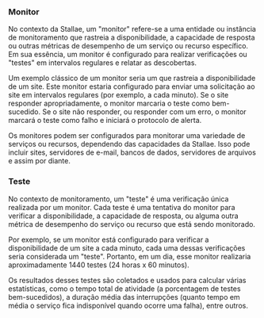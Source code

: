 ### Monitor

No contexto da Stallae, um "monitor" refere-se a uma entidade ou instância de monitoramento que rastreia a disponibilidade, a capacidade de resposta ou outras métricas de desempenho de um serviço ou recurso específico. Em sua essência, um monitor é configurado para realizar verificações ou "testes" em intervalos regulares e relatar as descobertas.

Um exemplo clássico de um monitor seria um que rastreia a disponibilidade de um site. Este monitor estaria configurado para enviar uma solicitação ao site em intervalos regulares (por exemplo, a cada minuto). Se o site responder apropriadamente, o monitor marcaria o teste como bem-sucedido. Se o site não responder, ou responder com um erro, o monitor marcará o teste como falho e iniciará o protocolo de alerta.

Os monitores podem ser configurados para monitorar uma variedade de serviços ou recursos, dependendo das capacidades da Stallae. Isso pode incluir sites, servidores de e-mail, bancos de dados, servidores de arquivos e assim por diante.

### Teste

No contexto de monitoramento, um "teste" é uma verificação única realizada por um monitor. Cada teste é uma tentativa do monitor para verificar a disponibilidade, a capacidade de resposta, ou alguma outra métrica de desempenho do serviço ou recurso que está sendo monitorado.

Por exemplo, se um monitor está configurado para verificar a disponibilidade de um site a cada minuto, cada uma dessas verificações seria considerada um "teste". Portanto, em um dia, esse monitor realizaria aproximadamente 1440 testes (24 horas x 60 minutos).

Os resultados desses testes são coletados e usados para calcular várias estatísticas, como o tempo total de atividade (a porcentagem de testes bem-sucedidos), a duração média das interrupções (quanto tempo em média o serviço fica indisponível quando ocorre uma falha), entre outros.